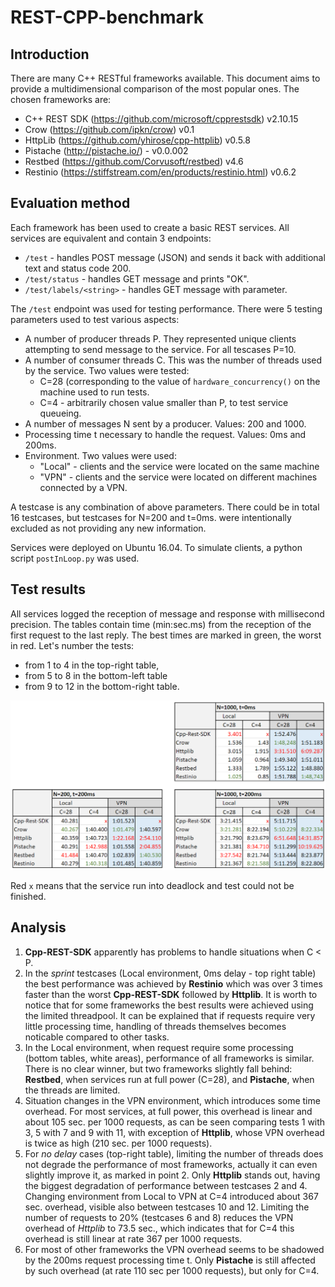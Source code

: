 # REST-CPP-benchmark

## Introduction
There are many C++ RESTful frameworks available. This document aims to provide a multidimensional comparison of the most popular ones. The chosen frameworks are:

* C++ REST SDK (https://github.com/microsoft/cpprestsdk) v2.10.15
* Crow (https://github.com/ipkn/crow) v0.1
* HttpLib (https://github.com/yhirose/cpp-httplib) v0.5.8
* Pistache (http://pistache.io/) - v0.0.002
* Restbed (https://github.com/Corvusoft/restbed) v4.6
* Restinio (https://stiffstream.com/en/products/restinio.html) v0.6.2

## Evaluation method
Each framework has been used to create a basic REST services. All services are equivalent and contain 3 endpoints:

* ```/test``` - handles POST message (JSON) and sends it back with additional text and status code 200.
* ```/test/status``` - handles GET message and prints "OK".
* ```/test/labels/<string>``` - handles GET message with parameter. 

The ```/test``` endpoint was used for testing performance. There were 5 testing parameters used to test various aspects:

* A number of producer threads P. They represented unique clients attempting to send message to the service. For all tescases P=10.
* A number of consumer threads C. This was the number of threads used by the service. Two values were tested:
    * C=28 (corresponding to the value of ```hardware_concurrency()``` on the machine used to run tests.
    * C=4 - arbitrarily chosen value smaller than P, to test service queueing.
* A number of messages N sent by a producer. Values: 200 and 1000.
* Processing time t necessary to handle the request. Values: 0ms and 200ms.
* Environment. Two values were used:
    * "Local" - clients and the service were located on the same machine
    * "VPN" - clients and the service were located on different machines connected by a VPN. 

A testcase is any combination of above parameters. There could be in total 16 testcases, but testcases for N=200 and t=0ms. were intentionally excluded as not providing any new information.

Services were deployed on Ubuntu 16.04. To simulate clients, a python script ```postInLoop.py``` was used.

## Test results

All services logged the reception of message and response with millisecond precision. The tables contain time (min:sec.ms) from the reception of the first request to the last reply. The best times are marked in green, the worst in red. Let's number the tests:
* from 1 to 4 in the top-right table,
* from 5 to 8 in the bottom-left table
* from 9 to 12 in the bottom-right table.

![Image](images/rest_all.PNG)

Red ```x``` means that the service run into deadlock and test could not be finished.

## Analysis
1. **Cpp-REST-SDK** apparently has problems to handle situations when C < P.
2. In the *sprint* testcases (Local environment, 0ms delay - top right table) the best performance was achieved by **Restinio** which was over 3 times faster than the worst **Cpp-REST-SDK** followed by **Httplib**. It is worth to notice that for some frameworks the best results were achieved using the limited threadpool. It can be explained that if requests require very little processing time, handling of threads themselves becomes noticable compared to other tasks.
3. In the Local environment, when request require some processing (bottom tables, white areas), performance of all frameworks is similar. There is no clear winner, but two frameworks slightly fall behind: **Restbed**, when services run at full power (C=28), and **Pistache**, when the threads are limited.
4. Situation changes in the VPN environment, which introduces some time overhead. For most services, at full power, this overhead is linear and about 105 sec. per 1000 requests, as can be seen comparing tests 1 with 3, 5 with 7 and 9 with 11, with exception of **Httplib**, whose VPN overhead is twice as high (210 sec. per 1000 requests). 
5. For *no delay* cases (top-right table), limiting the number of threads does not degrade the performance of most frameworks, actually it can even slightly improve it, as marked in point 2. Only **Httplib** stands out, having the biggest degradation of performance between testcases 2 and 4. Changing environment from Local to VPN at C=4 introduced about 367 sec. overhead, visible also between testcases 10 and 12. Limiting the number of requests to 20% (testcases 6 and 8) reduces the VPN overhead of *Httplib* to 73.5 sec., which indicates that for C=4 this overhead is still linear at rate 367 per 1000 requests.
6. For most of other frameworks the VPN overhead seems to be shadowed by the 200ms request processing time t. Only **Pistache** is still affected by such overhead (at rate 110 sec per 1000 requests), but only for C=4.
